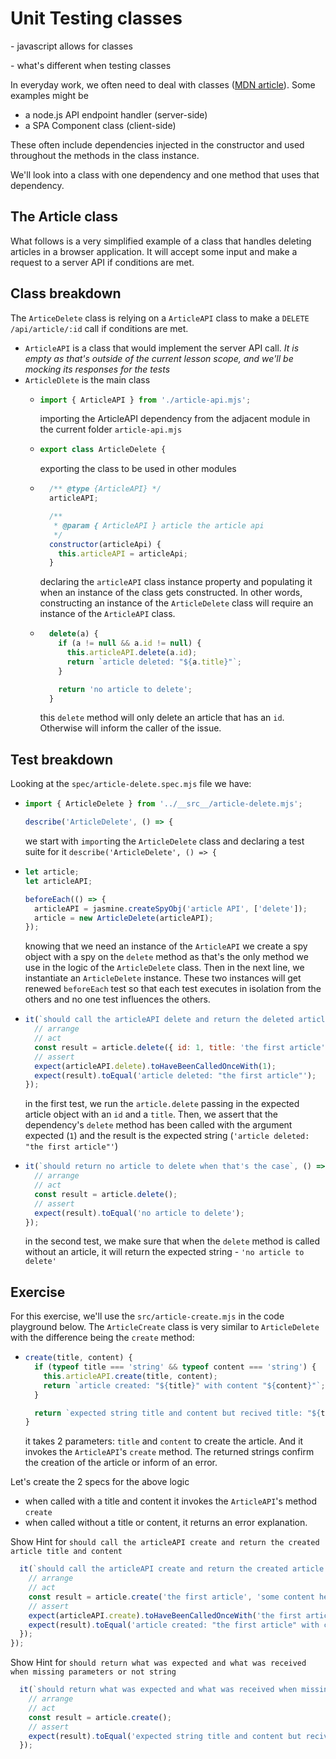 # Unit Testing classes

\- javascript allows for classes

\- what's different when testing classes


In everyday work, we often need to deal with classes ([MDN article](https://developer.mozilla.org/en-US/docs/Web/JavaScript/Reference/Classes)). Some examples might be
 - a node.js API endpoint handler (server-side)
 - a SPA Component class (client-side)

These often include dependencies injected in the constructor and used throughout the methods in the class instance.

We'll look into a class with one dependency and one method that uses that dependency.

## The Article class

What follows is a very simplified example of a class that handles deleting articles in a browser application. It will accept some input and make a request to a server API if conditions are met.

## Class breakdown

The `ArticeDelete` class is relying on a `ArticleAPI` class to make a `DELETE /api/article/:id` call if conditions are met.

- `ArticleAPI` is a class that would implement the server API call. _It is empty as that's outside of the current lesson scope, and we'll be mocking its responses for the tests_
- `ArticleDlete` is the main class
  - ```js
    import { ArticleAPI } from './article-api.mjs';
    ```
    importing the ArticleAPI dependency from the adjacent module in the current folder `article-api.mjs`

  - ```js
    export class ArticleDelete {
    ```
    exporting the class to be used in other modules
  - ```js
      /** @type {ArticleAPI} */
      articleAPI;

      /**
       * @param { ArticleAPI } article the article api
       */
      constructor(articleApi) {
        this.articleAPI = articleApi;
      }
    ```
    declaring the `articleAPI` class instance property and populating it when an instance of the class gets constructed. In other words,  constructing an instance of the `ArticleDelete` class will require an instance of the `ArticleAPI` class.
  - ```js
      delete(a) {
        if (a != null && a.id != null) {
          this.articleAPI.delete(a.id);
          return `article deleted: "${a.title}"`;
        }

        return 'no article to delete';
      }
    ```
    this `delete` method will only delete an article that has an `id`. Otherwise will inform the caller of the issue.

## Test breakdown

Looking at the `spec/article-delete.spec.mjs` file we have:
 - ```js
   import { ArticleDelete } from '../__src__/article-delete.mjs';

   describe('ArticleDelete', () => {
   ```
   we start with `import`ing the `ArticleDelete` class and declaring a test suite for it `describe('ArticleDelete', () => {`
 - ```js
   let article;
   let articleAPI;

   beforeEach(() => {
     articleAPI = jasmine.createSpyObj('article API', ['delete']);
     article = new ArticleDelete(articleAPI);
   });
   ```
   knowing that we need an instance of the `ArticleAPI` we create a spy object with a spy on the `delete` method as that's the only method we use in the logic of the `ArticleDelete` class. Then in the next line, we instantiate an `ArticleDelete` instance. These two instances will get renewed `beforeEach` test so that each test executes in isolation from the others and no one test influences the others.

- ```js
  it(`should call the articleAPI delete and return the deleted article title`, () => {
    // arrange
    // act
    const result = article.delete({ id: 1, title: 'the first article' });
    // assert
    expect(articleAPI.delete).toHaveBeenCalledOnceWith(1);
    expect(result).toEqual('article deleted: "the first article"');
  });
  ```
  in the first test, we run the `article.delete` passing in the expected article object with an `id` and a `title`. Then, we assert that the dependency's `delete` method has been called with the argument expected (`1`) and the result is the expected string (`'article deleted: "the first article"'`)
- ```js
  it(`should return no article to delete when that's the case`, () => {
    // arrange
    // act
    const result = article.delete();
    // assert
    expect(result).toEqual('no article to delete');
  });
  ```
  in the second test, we make sure that when the `delete` method is called without an article, it will return the expected string - `'no article to delete'`

## Exercise

For this exercise, we'll use the `src/article-create.mjs` in the code playground below. The `ArticleCreate` class is very similar to `ArticleDelete` with the difference being the `create` method:
- ```js
  create(title, content) {
    if (typeof title === 'string' && typeof content === 'string') {
      this.articleAPI.create(title, content);
      return `article created: "${title}" with content "${content}"`;
    }

    return `expected string title and content but recived title: "${title}" content: "${content}"`;
  }
  ```
  it takes 2 parameters: `title` and `content` to create the article. And it invokes the `ArticleAPI`'s `create` method. The returned strings confirm the creation of the article or inform of an error.

Let's create the 2 specs for the above logic
 - when called with a title and content it invokes the `ArticleAPI`'s method `create`
 - when called without a title or content, it returns an error explanation.

Show Hint for `should call the articleAPI create and return the created article title and content`

```js
  it(`should call the articleAPI create and return the created article title and content`, () => {
    // arrange
    // act
    const result = article.create('the first article', 'some content here');
    // assert
    expect(articleAPI.create).toHaveBeenCalledOnceWith('the first article', 'some content here');
    expect(result).toEqual('article created: "the first article" with content "some content here"');
  });
});
```

Show Hint for `should return what was expected and what was received when missing parameters or not string`

```js
  it(`should return what was expected and what was received when missing parameters or not string`, () => {
    // arrange
    // act
    const result = article.create();
    // assert
    expect(result).toEqual('expected string title and content but recived title: "undefined" content: "undefined"');
  });
```
